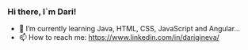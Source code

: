 ### Hi there, I`m Dari!

- 🌱 I’m currently learning Java, HTML, CSS, JavaScript and Angular...
- 📫 How to reach me: https://www.linkedin.com/in/darigineva/

<!--

- 🔭 I’m currently working on ...
- 🌱 I’m currently learning ...
- 👯 I’m looking to collaborate on ...
- 🤔 I’m looking for help with ...
- 💬 Ask me about ...
- 📫 How to reach me: ...
- 😄 Pronouns: ...
- ⚡ Fun fact: ...
-->
